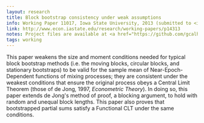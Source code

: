 ```yaml
---
layout: research
title: Block bootstrap consistency under weak assumptions
info: Working Paper 11017, Iowa State University, 2013 (submitted to <i>Econometric Theory</i>).
link: http://www.econ.iastate.edu/research/working-papers/p14313
notes: Project files are available at <a href="https://github.com/gcalhoun/statboot-paper">https://github.com/gcalhoun/statboot-paper</a>
tags: working
---
```

This paper weakens the size and moment conditions needed for typical
block bootstrap methods (i.e. the moving blocks, circular blocks, and
stationary bootstraps) to be valid for the sample mean of
Near-Epoch-Dependent functions of mixing processes; they are
consistent under the weakest conditions that ensure the original
process obeys a Central Limit Theorem (those of de Jong, 1997,
*Econometric Theory*). In doing so, this paper extends de Jong's method
of proof, a blocking argument, to hold with random and unequal block
lengths. This paper also proves that bootstrapped partial sums satisfy
a Functional CLT under the same conditions.


<!--  LocalWords:  cvitem resubmission de Jong Jong's CLT
 -->
